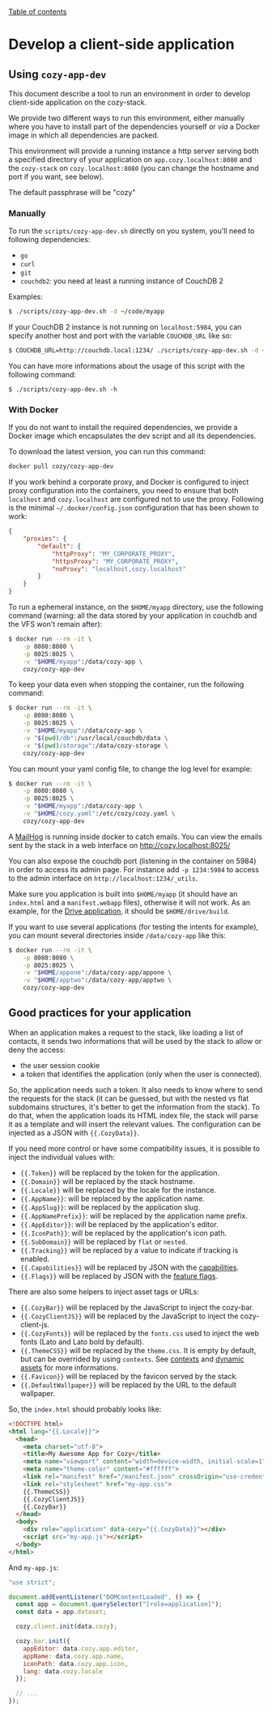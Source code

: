 [Table of contents](README.md#table-of-contents)

# Develop a client-side application

## Using `cozy-app-dev`

This document describe a tool to run an environment in order to develop
client-side application on the cozy-stack.

We provide two different ways to run this environment, either manually where you
have to install part of the dependencies yourself or _via_ a Docker image in
which all dependencies are packed.

This environment will provide a running instance a http server serving both a
specified directory of your application on `app.cozy.localhost:8080` and the
`cozy-stack` on `cozy.localhost:8080` (you can change the hostname and port if you
want, see below).

The default passphrase will be "cozy"

### Manually

To run the `scripts/cozy-app-dev.sh` directly on you system, you'll need to
following dependencies:

-   `go`
-   `curl`
-   `git`
-   `couchdb2`: you need at least a running instance of CouchDB 2

Examples:

```sh
$ ./scripts/cozy-app-dev.sh -d ~/code/myapp
```

If your CouchDB 2 instance is not running on `localhost:5984`, you can specify
another host and port with the variable `COUCHDB_URL` like so:

```sh
$ COUCHDB_URL=http://couchdb.local:1234/ ./scripts/cozy-app-dev.sh -d ~/code/myapp
```

You can have more informations about the usage of this script with the following
command:

```
$ ./scripts/cozy-app-dev.sh -h
```

### With Docker

If you do not want to install the required dependencies, we provide a Docker
image which encapsulates the dev script and all its dependencies.

To download the latest version, you can run this command:

```sh
docker pull cozy/cozy-app-dev
```

If you work behind a corporate proxy, and Docker is configured to inject proxy
configuration into the containers, you need to ensure that both `localhost` and
`cozy.localhost` are configured not to use the proxy. Following is the minimal
`~/.docker/config.json` configuration that has been shown to work:

```json
{
    "proxies": {
        "default": {
            "httpProxy": "MY_CORPORATE_PROXY",
            "httpsProxy": "MY_CORPORATE_PROXY",
            "noProxy": "localhost,cozy.localhost"
        }
    }
}
```

To run a ephemeral instance, on the `$HOME/myapp` directory, use the following
command (warning: all the data stored by your application in couchdb and the VFS
won't remain after):

```sh
$ docker run --rm -it \
    -p 8080:8080 \
    -p 8025:8025 \
    -v "$HOME/myapp":/data/cozy-app \
    cozy/cozy-app-dev
```

To keep your data even when stopping the container, run the following command:

```sh
$ docker run --rm -it \
    -p 8080:8080 \
    -p 8025:8025 \
    -v "$HOME/myapp":/data/cozy-app \
    -v "$(pwd)/db":/usr/local/couchdb/data \
    -v "$(pwd)/storage":/data/cozy-storage \
    cozy/cozy-app-dev
```

You can mount your yaml config file, to change the log level for example:

```sh
$ docker run --rm -it \
    -p 8080:8080 \
    -p 8025:8025 \
    -v "$HOME/myapp":/data/cozy-app \
    -v "$HOME/cozy.yaml":/etc/cozy/cozy.yaml \
    cozy/cozy-app-dev
```

A [MailHog](https://github.com/mailhog/MailHog) is running inside docker to
catch emails. You can view the emails sent by the stack in a web interface on
http://cozy.localhost:8025/

You can also expose the couchdb port (listening in the container on 5984) in
order to access its admin page. For instance add `-p 1234:5984` to access to the
admin interface on `http://localhost:1234/_utils`.

Make sure you application is built into `$HOME/myapp` (it should have an
`index.html` and a `manifest.webapp` files), otherwise it will not work. As an
example, for the [Drive application](https://github.com/cozy/cozy-drive/), it
should be `$HOME/drive/build`.

If you want to use several applications (for testing the intents for example),
you can mount several directories inside `/data/cozy-app` like this:

```sh
$ docker run --rm -it \
    -p 8080:8080 \
    -p 8025:8025 \
    -v "$HOME/appone":/data/cozy-app/appone \
    -v "$HOME/apptwo":/data/cozy-app/apptwo \
    cozy/cozy-app-dev
```

## Good practices for your application

When an application makes a request to the stack, like loading a list of
contacts, it sends two informations that will be used by the stack to allow or
deny the access:

-   the user session cookie
-   a token that identifies the application (only when the user is connected).

So, the application needs such a token. It also needs to know where to send the
requests for the stack (it can be guessed, but with the nested vs flat
subdomains structures, it's better to get the information from the stack). To do
that, when the application loads its HTML index file, the stack will parse it as
a template and will insert the relevant values. The configuration can be injected
as a JSON with `{{.CozyData}}`.

If you need more control or have some compatibility issues, it is possible to
inject the individual values with:

-   `{{.Token}}` will be replaced by the token for the application.
-   `{{.Domain}}` will be replaced by the stack hostname.
-   `{{.Locale}}` will be replaced by the locale for the instance.
-   `{{.AppName}}`: will be replaced by the application name.
-   `{{.AppSlug}}`: will be replaced by the application slug.
-   `{{.AppNamePrefix}}`: will be replaced by the application name prefix.
-   `{{.AppEditor}}`: will be replaced by the application's editor.
-   `{{.IconPath}}`: will be replaced by the application's icon path.
-   `{{.SubDomain}}` will be replaced by `flat` or `nested`.
-   `{{.Tracking}}` will be replaced by a value to indicate if tracking is
    enabled.
-   `{{.Capabilities}}` will be replaced by JSON with the
    [capabilities](./settings.md#get-settingscapabilities).
-   `{{.Flags}}` will be replaced by JSON with the
    [feature flags](./settings.md#feature-flags).

There are also some helpers to inject asset tags or URLs:

-   `{{.CozyBar}}` will be replaced by the JavaScript to inject the cozy-bar.
-   `{{.CozyClientJS}}` will be replaced by the JavaScript to inject the
    cozy-client-js.
-   `{{.CozyFonts}}` will be replaced by the `fonts.css` used to inject the
    web fonts (Lato and Lato bold by default).
-   `{{.ThemeCSS}}` will be replaced by the `theme.css`. It is empty by default,
    but can be overrided by using `contexts`. See
    [contexts](https://docs.cozy.io/en/cozy-stack/assets/#contexts) and [dynamic
    assets](https://docs.cozy.io/en/cozy-stack/cli/cozy-stack_config_insert-asset/)
    for more informations.
-   `{{.Favicon}}` will be replaced by the favicon served by the stack.
-   `{{.DefaultWallpaper}}` will be replaced by the URL to the default wallpaper.

So, the `index.html` should probably looks like:

```html
<!DOCTYPE html>
<html lang="{{.Locale}}">
  <head>
    <meta charset="utf-8">
    <title>My Awesome App for Cozy</title>
    <meta name="viewport" content="width=device-width, initial-scale=1">
    <meta name="theme-color" content="#ffffff">
    <link rel="manifest" href="/manifest.json" crossOrigin="use-credentials">
    <link rel="stylesheet" href="my-app.css">
    {{.ThemeCSS}}
    {{.CozyClientJS}}
    {{.CozyBar}}
  </head>
  <body>
    <div role="application" data-cozy="{{.CozyData}}"></div>
    <script src="my-app.js"></script>
  </body>
</html>
```

And `my-app.js`:

```js
"use strict";

document.addEventListener("DOMContentLoaded", () => {
  const app = document.querySelector("[role=application]");
  const data = app.dataset;

  cozy.client.init(data.cozy);

  cozy.bar.init({
    appEditor: data.cozy.app.editor,
    appName: data.cozy.app.name,
    iconPath: data.cozy.app.icon,
    lang: data.cozy.locale
  });

  // ...
});
```
